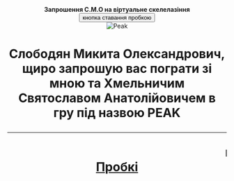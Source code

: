 <!DOCTYPE html>
<html lang="uk">
<head>
    <title>Запрошення</title>
</head>
<body>
    <center>
        <b>Запрошення С.М.О на віртуальне скелелазіння</b>
        <br>
        <button onclick="alert('ви стали пробкою')">кнопка ставання пробкою</button>
        <br>
        <img src="file:///C:/Users/Zver/Desktop/peak-1750699534248.jpg" alt="Peak">
        <br>
        <h1>Слободян Микита Олександрович, щиро запрошую вас пограти зі мною та Хмельничим Святославом Анатолійовичем в гру під назвою PEAK</p>
        <hr>
        <marquee>вау літаючі пробкі</marquee>
        <br>
        <u>Пробкі</u>
    </center>
</body>
</html> 
